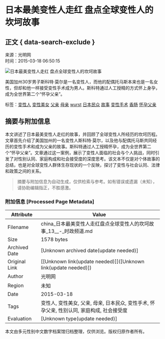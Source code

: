 # 日本最美变性人走红 盘点全球变性人的坎坷故事

## 正文 { data-search-exclude }


来源：光明网  
时间：2015-03-18 06:50:15

![日本最美变性人走红 盘点全球变性人的坎坷故事](http://news.xinhuanet.com/photo/2015-03/18/127591523_14266325130081n.jpg)

美国加州30岁男子斯科特·莫尔是一名变性人，而他的配偶托马斯本来也是一名女性，但却和他一样接受变性手术成为男人。斯科特通过人工授精的方式怀上身孕，成为全世界第二个“怀孕父亲”。

标签：[变性人](http://search.chinadaily.com.cn/searchcn.jsp?searchText=%E5%8F%98%E6%80%A7%E4%BA%BA) [变性美女](http://search.chinadaily.com.cn/searchcn.jsp?searchText=%E5%8F%98%E6%80%A7%E7%BE%8E%E5%A5%B3) [父亲](http://search.chinadaily.com.cn/searchcn.jsp?searchText=%E7%88%B6%E4%BA%B2) [母亲](http://search.chinadaily.com.cn/searchcn.jsp?searchText=%E6%AF%8D%E4%BA%B2) [wurst](http://search.chinadaily.com.cn/searchen.jsp?searchText=wurst) [日本民众](http://search.chinadaily.com.cn/searchcn.jsp?searchText=%E6%97%A5%E6%9C%AC%E6%B0%91%E4%BC%97) [故事](http://search.chinadaily.com.cn/searchcn.jsp?searchText=%E6%95%85%E4%BA%8B) [变性手术](http://search.chinadaily.com.cn/searchcn.jsp?searchText=%E5%8F%98%E6%80%A7%E6%89%8B%E6%9C%AF) [香肠](http://search.chinadaily.com.cn/searchcn.jsp?searchText=%E9%A6%99%E8%82%A0) [怀孕父亲](http://search.chinadaily.com.cn/searchcn.jsp?searchText=%E6%80%80%E5%AD%95%E7%88%B6%E4%BA%B2)
<!-- tcd_original_link http://china.chinadaily.com.cn/shizheng/2015-03/18/content_19838582_13.htm -->


## 摘要与附加信息

<!-- tcd_abstract -->
本文讲述了日本最美变性人走红的故事，并回顾了全球变性人所经历的坎坷历程。文章首先介绍了美国加州的一名变性人斯科特·莫尔，以及他与配偶托马斯共同经历的变性手术和成为父亲的故事。斯科特通过人工授精怀孕，成为全世界第二个“怀孕父亲”。文章通过这一案例，展示了变性人面临的社会与个人挑战，同时引发了对性别认同、家庭构成和社会接受度的深度思考。该文本不仅是对个体故事的总结，也是对全球变性人群体生存现状的一个反映，探讨了变性与社会认同、法律和政策之间的关系。
<!-- tcd_abstract_end -->

> 摘要与附加信息为自动生成，仅供检索与参考。如有错误或遗漏（未知），请协助编辑指正，不胜感激。

### 附加信息 [Processed Page Metadata]

| Attribute       | Value                                  |
|-----------------|----------------------------------------|
| Filename        | china_日本最美变性人走红盘点全球变性人的坎坷故事_13__-_时政频道.md                             |
| Size            | 1578 bytes                           |
| Archived Date   | [Unknown archived date(update needed)]                             |
| Original Link   | [[Unknown link(update needed)]]([Unknown link(update needed)])                       |
| Author          | 光明网                               |
| Region          | 未知                               |
| Date            | 2015-03-18                                 |
| Tags            | 变性人, 变性美女, 父亲, 母亲, 日本民众, 变性手术, 怀孕父亲, 性别认同, 家庭构成, 社会接受度                                 |
| Evaluation            | [Unknown type(update needed)]                                 |
<!-- tcd_table_end -->

本文由多元性别中文数字档案馆归档整理，仅供浏览。版权归原作者所有。
